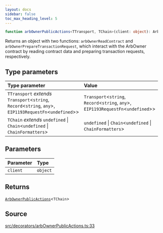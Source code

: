 ```yaml
---
layout: docs
sidebar: false
toc_max_heading_level: 5
---
```


```ts
function arbOwnerPublicActions<TTransport, TChain>(client: object): ArbOwnerPublicActions<TChain>;
```

Returns an object with two functions: `arbOwnerReadContract` and
`arbOwnerPrepareTransactionRequest`, which interact with the ArbOwner
contract by reading contract data and preparing transaction requests,
respectively.

## Type parameters

| Type parameter                                                                                                 | Value                                                                                   |
| :------------------------------------------------------------------------------------------------------------- | :-------------------------------------------------------------------------------------- |
| `TTransport` _extends_ `Transport`\<`string`, `Record`\<`string`, `any`\>, `EIP1193RequestFn`\<`undefined`\>\> | `Transport`\<`string`, `Record`\<`string`, `any`\>, `EIP1193RequestFn`\<`undefined`\>\> |
| `TChain` _extends_ `undefined` \| `Chain`\<`undefined` \| `ChainFormatters`\>                                  | `undefined` \| `Chain`\<`undefined` \| `ChainFormatters`\>                              |

## Parameters

| Parameter | Type     |
| :-------- | :------- |
| `client`  | `object` |

## Returns

[`ArbOwnerPublicActions`](../type-aliases/ArbOwnerPublicActions.md)\<`TChain`\>

## Source

[src/decorators/arbOwnerPublicActions.ts:33](https://github.com/OffchainLabs/arbitrum-orbit-sdk/blob/9d5595a042e42f7d6b9af10a84816c98ea30f330/src/decorators/arbOwnerPublicActions.ts#L33)
